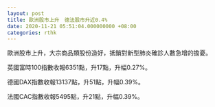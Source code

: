 ```yaml
---
layout: post
title: 歐洲股市上升　德法股市升近0.4%
date: 2020-11-21 05:51:04.000000000 +08:00
categories: rthk
---
```


歐洲股市上升，大宗商品類股份造好，抵銷對新型肺炎確診人數急增的擔憂。

英國富時100指數收報6351點，升17點，升幅0.27%。

德國DAX指數收報13137點，升51點，升幅0.39%。

法國CAC指數收報5495點，升21點，升幅0.39%。
